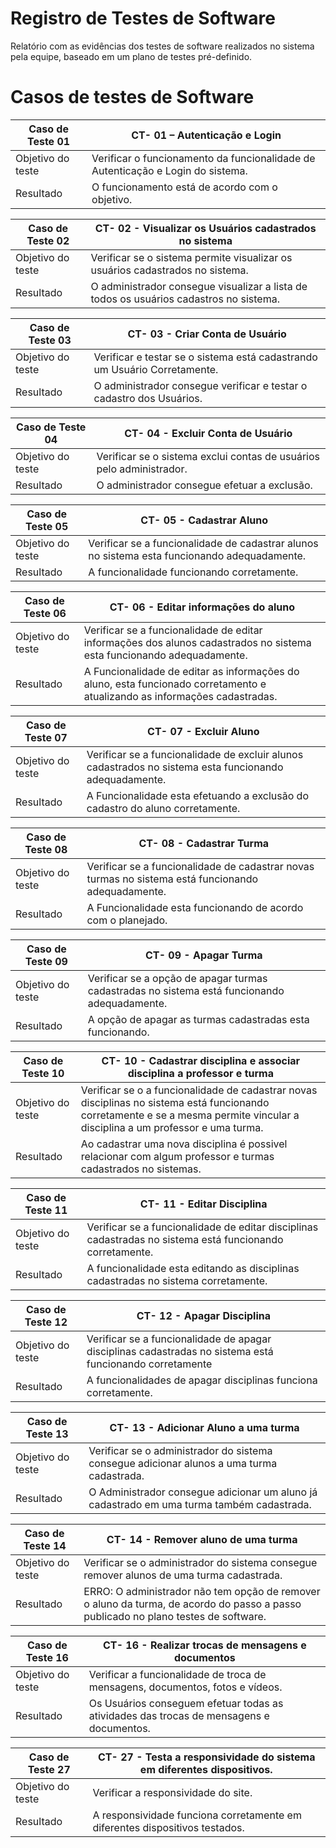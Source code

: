 # Registro de Testes de Software

Relatório com as evidências dos testes de software realizados no sistema pela equipe, baseado em um plano de testes pré-definido.

# Casos de testes de Software

|Caso de Teste 01 | CT- 01 – Autenticação e Login |
|-------|-------------------------
| Objetivo do teste| Verificar o funcionamento da funcionalidade de Autenticação e Login do sistema.|
| Resultado | O funcionamento está de acordo com o objetivo.| 

|Caso de Teste 02 | CT- 02 - Visualizar os Usuários cadastrados no sistema|
|-------|-------------------------
| Objetivo do teste| Verificar se o sistema permite visualizar os usuários cadastrados no sistema.|
|Resultado| O administrador consegue visualizar a lista de todos os usuários cadastros no sistema.|

|Caso de Teste 03 | CT- 03 - Criar Conta de Usuário|
|-------|-------------------------
| Objetivo do teste| Verificar e testar se o sistema está cadastrando um Usuário Corretamente.|
| Resultado| O administrador consegue verificar e testar o cadastro dos Usuários.|

|Caso de Teste 04 | CT- 04 - Excluir Conta de Usuário|
|-------|-------------------------
| Objetivo do teste| Verificar se o sistema exclui contas de usuários pelo administrador.|
| Resultado| O administrador consegue efetuar a exclusão.|

|Caso de Teste 05 | CT- 05 - Cadastrar Aluno|
|-------|-------------------------
| Objetivo do teste| Verificar se a funcionalidade de cadastrar alunos no sistema esta funcionando adequadamente.|
| Resultado| A funcionalidade funcionando corretamente.|

|Caso de Teste 06 | CT- 06 - Editar informações do aluno|
|-------|-------------------------
| Objetivo do teste| Verificar se a funcionalidade de editar informações dos alunos cadastrados no sistema esta funcionando adequadamente.|
| Resultado| A Funcionalidade de editar as informações do aluno, esta funcionado corretamento e atualizando as informações cadastradas.|

|Caso de Teste 07| CT- 07 - Excluir Aluno|
|-------|-------------------------
| Objetivo do teste| 	Verificar se a funcionalidade de excluir alunos cadastrados no sistema esta funcionando adequadamente.|
| Resultado| A Funcionalidade esta efetuando a exclusão do cadastro do aluno corretamente.|

|Caso de Teste 08| CT- 08 - Cadastrar Turma|
|-------|-------------------------
| Objetivo do teste| 	Verificar se a funcionalidade de cadastrar novas turmas no sistema está funcionando adequadamente.|
| Resultado| A Funcionalidade esta funcionando de acordo com o planejado.|

|Caso de Teste 09| CT- 09 - Apagar Turma|
|-------|-------------------------
| Objetivo do teste| Verificar se a opção de apagar turmas cadastradas no sistema está funcionando adequadamente.|
| Resultado| A opção de apagar as turmas cadastradas esta funcionando.|

|Caso de Teste 10| CT- 10 - Cadastrar disciplina e associar disciplina a professor e turma|
|-------|-------------------------
| Objetivo do teste| Verificar se o a funcionalidade de cadastrar novas disciplinas no sistema está funcionando corretamente e se a mesma permite vincular a disciplina a um professor e uma turma.|
| Resultado| Ao cadastrar uma nova disciplina é possivel relacionar com algum professor e turmas cadastrados no sistemas.|

|Caso de Teste 11| CT- 11 - Editar Disciplina|
|-------|-------------------------
| Objetivo do teste| Verificar se a funcionalidade de editar disciplinas cadastradas no sistema está funcionando corretamente.|
| Resultado| A funcionalidade esta editando as disciplinas cadastradas no sistema corretamente.|

|Caso de Teste 12| CT- 12 - Apagar Disciplina|
|-------|-------------------------
| Objetivo do teste| 	Verificar se a funcionalidade de apagar disciplinas cadastradas no sistema está funcionando corretamente|
| Resultado| A funcionalidades de apagar disciplinas funciona corretamente.|

|Caso de Teste 13| CT- 13 - Adicionar Aluno a uma turma|
|-------|-------------------------
| Objetivo do teste| Verificar se o administrador do sistema consegue adicionar alunos a uma turma cadastrada.|
| Resultado| O Administrador consegue adicionar um aluno já cadastrado em uma turma também cadastrada.|

|Caso de Teste 14| CT- 14 - Remover aluno de uma turma|
|-------|-------------------------
| Objetivo do teste| Verificar se o administrador do sistema consegue remover alunos de uma turma cadastrada.|
| Resultado| ERRO: O administrador não tem opção de remover o aluno da turma, de acordo do passo a passo publicado no plano testes de software.|

|Caso de Teste 16| CT- 16 - Realizar trocas de mensagens e documentos|
|-------|-------------------------
|Objetivo do teste| Verificar a funcionalidade de troca de mensagens, documentos, fotos e vídeos.|
|Resultado| Os Usuários conseguem efetuar todas as atividades das trocas de mensagens e documentos.|

|Caso de Teste 27| CT- 27 - Testa a responsividade do sistema em diferentes dispositivos.|
|-------|-------------------------
|Objetivo do teste| Verificar a responsividade do site.|
|Resultado| A responsividade funciona corretamente em diferentes dispositivos testados.|
